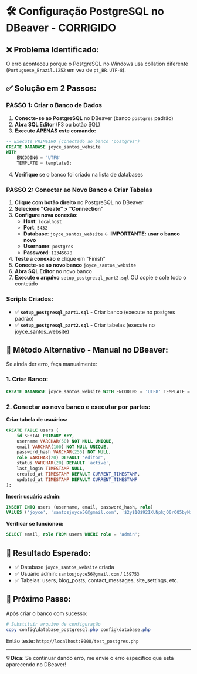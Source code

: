 # 🛠️ Configuração PostgreSQL no DBeaver - CORRIGIDO

## ❌ **Problema Identificado:**
O erro aconteceu porque o PostgreSQL no Windows usa collation diferente (`Portuguese_Brazil.1252` em vez de `pt_BR.UTF-8`).

## ✅ **Solução em 2 Passos:**

### **PASSO 1: Criar o Banco de Dados**

1. **Conecte-se ao PostgreSQL** no DBeaver (banco `postgres` padrão)
2. **Abra SQL Editor** (F3 ou botão SQL)
3. **Execute APENAS este comando:**

```sql
-- Execute PRIMEIRO (conectado ao banco 'postgres')
CREATE DATABASE joyce_santos_website 
WITH 
    ENCODING = 'UTF8'
    TEMPLATE = template0;
```

4. **Verifique** se o banco foi criado na lista de databases

### **PASSO 2: Conectar ao Novo Banco e Criar Tabelas**

1. **Clique com botão direito** no PostgreSQL no DBeaver
2. **Selecione "Create" > "Connection"** 
3. **Configure nova conexão:**
   - **Host**: `localhost`
   - **Port**: `5432`
   - **Database**: `joyce_santos_website` ← **IMPORTANTE: usar o banco novo**
   - **Username**: `postgres`
   - **Password**: `12345678`
4. **Teste a conexão** e clique em "Finish"
5. **Conecte-se ao novo banco** `joyce_santos_website`
6. **Abra SQL Editor** no novo banco
7. **Execute o arquivo** `setup_postgresql_part2.sql` OU copie e cole todo o conteúdo

### **Scripts Criados:**
- ✅ **`setup_postgresql_part1.sql`** - Criar banco (execute no postgres padrão)
- ✅ **`setup_postgresql_part2.sql`** - Criar tabelas (execute no joyce_santos_website)

## 🔧 **Método Alternativo - Manual no DBeaver:**

Se ainda der erro, faça manualmente:

### **1. Criar Banco:**
```sql
CREATE DATABASE joyce_santos_website WITH ENCODING = 'UTF8' TEMPLATE = template0;
```

### **2. Conectar ao novo banco e executar por partes:**

**Criar tabela de usuários:**
```sql
CREATE TABLE users (
    id SERIAL PRIMARY KEY,
    username VARCHAR(50) NOT NULL UNIQUE,
    email VARCHAR(100) NOT NULL UNIQUE,
    password_hash VARCHAR(255) NOT NULL,
    role VARCHAR(20) DEFAULT 'editor',
    status VARCHAR(20) DEFAULT 'active',
    last_login TIMESTAMP NULL,
    created_at TIMESTAMP DEFAULT CURRENT_TIMESTAMP,
    updated_at TIMESTAMP DEFAULT CURRENT_TIMESTAMP
);
```

**Inserir usuário admin:**
```sql
INSERT INTO users (username, email, password_hash, role) 
VALUES ('joyce', 'santosjoyce56@gmail.com', '$2y$10$92IXUNpkjO0rOQ5byMi.Ye4oKoEa3Ro9llC/.og/at2.uheWG/igi', 'admin');
```

**Verificar se funcionou:**
```sql
SELECT email, role FROM users WHERE role = 'admin';
```

## 🎯 **Resultado Esperado:**
- ✅ Database `joyce_santos_website` criada
- ✅ Usuário admin: `santosjoyce56@gmail.com` / `159753`
- ✅ Tabelas: users, blog_posts, contact_messages, site_settings, etc.

## 🚀 **Próximo Passo:**
Após criar o banco com sucesso:

```powershell
# Substituir arquivo de configuração
copy config\database_postgresql.php config\database.php
```

Então teste: `http://localhost:8000/test_postgres.php`

---

**💡 Dica:** Se continuar dando erro, me envie o erro específico que está aparecendo no DBeaver!
